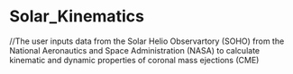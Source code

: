 # Solar_Kinematics
//The user inputs data from the Solar Helio Observartory (SOHO) from the National Aeronautics and Space Administration (NASA) to calculate kinematic and dynamic properties of coronal mass ejections (CME)
